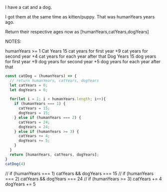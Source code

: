 I have a cat and a dog.

I got them at the same time as kitten/puppy. That was humanYears years ago.

Return their respective ages now as [humanYears,catYears,dogYears]

NOTES:

humanYears >= 1
Cat Years
15 cat years for first year
+9 cat years for second year
+4 cat years for each year after that
Dog Years
15 dog years for first year
+9 dog years for second year
+5 dog years for each year after that

```javascript
const catDog = (humanYears) => {
  // return humanYears, catYears, dogYears
  let catYears = 0;
  let dogYears = 0;
  
  for(let i = 1; i < humanYears.length; i++){
    if (humanYears === 1) {
      catYears = 15;
      dogYears = 15;
    } else if (humanYears === 2) {
      catYears = 24;
      dogYears = 24;
    } else if (humanYears >= 3) {
      catYears += 4;
      dogYears += 5;
    }
  }
  return [humanYears, catYears, dogYears];
}
catDog(4)
```

// if (humanYears === 1) catYears && dogYears === 15
// if (humanYears === 2) catYears && dogYears === 24
// if (humanYears >= 3) catYears += 4 dogYears += 5